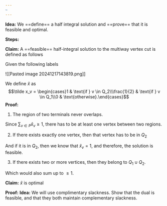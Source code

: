 ```yaml
---
~
---
```


**Idea:** We ==define== a half integral solution and ==prove== that it is feasible and optimal. 


**Steps:**

**Claim:** A ==feasible== half-integral solution to the multiway vertex cut is defined as follows

Given the following labels

![[Pasted image 20241217143819.png]]

We define $\hat{x}$ as 
$$\tilde x_v = \begin{cases}1           & \text{if } v \in Q_2\\\frac{1}{2} & \text{if } v \in Q_1\\0           & \text{otherwise}.\end{cases}$$
**Proof:** 

1. The region of two terminals never overlaps. 

Since $\sum_{v \in P} \hat{x}_{v} \geq 1$, there has to be at least one vertex between two regions. 

2. If there exists exactly one vertex, then that vertex has to be in $Q_{2}$

And if it is in $Q_{2}$, then we know that $\hat{x}_{v} = 1$, and therefore, the solution is feasible. 

3. If there exists two or more vertices, then they belong to $Q_{1} \cup Q_{2}$. 

Which would also sum up to $\geq 1$. 

**Claim:** $\hat{x}$ is optimal

**Proof:** 
	**Idea:** We will use complimentary slackness. Show that the dual is feasible, and that they both maintain complementary slackness. 

